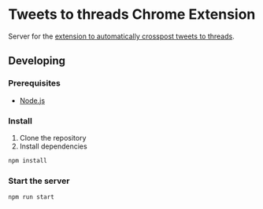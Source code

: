 # Tweets to threads Chrome Extension

Server for the [extension to automatically crosspost tweets to threads](https://github.com/jfdelarosa/tweet-to-threads-extension).

## Developing

### Prerequisites

- [Node.js](https://nodejs.org/en/)

### Install

1. Clone the repository
2. Install dependencies

```bash
npm install
```

### Start the server

```bash
npm run start
```
